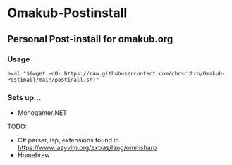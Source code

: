 # Omakub-Postinstall

## Personal Post-install for omakub.org

### Usage
`eval "$(wget -qO- https://raw.githubusercontent.com/chrscchrn/Omakub-Postinall/main/postinall.sh)"`

### Sets up...
- Monogame/.NET


TODO:
- C# parser, lsp, extensions found in https://www.lazyvim.org/extras/lang/omnisharp
- Homebrew
